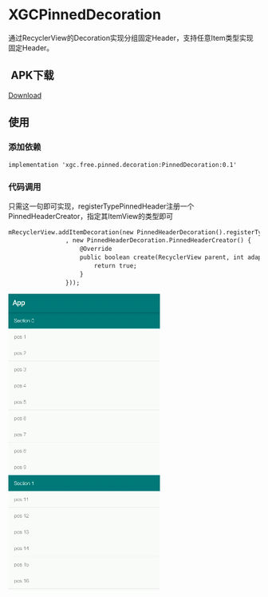 # XGCPinnedDecoration
通过RecyclerView的Decoration实现分组固定Header，支持任意Item类型实现固定Header。

##  APK下载
[Download](https://github.com/linuxjava/XGCPinnedDecoration/raw/master/apk/app-debug.apk)

## 使用
### 添加依赖
```xml
implementation 'xgc.free.pinned.decoration:PinnedDecoration:0.1'
```
### 代码调用
只需这一句即可实现，registerTypePinnedHeader注册一个PinnedHeaderCreator，指定其ItemView的类型即可
```xml
mRecyclerView.addItemDecoration(new PinnedHeaderDecoration().registerTypePinnedHeader(LData.ITEM_TYPE_SECTION
                , new PinnedHeaderDecoration.PinnedHeaderCreator() {
                    @Override
                    public boolean create(RecyclerView parent, int adapterPosition) {
                        return true;
                    }
                }));
```
![image](https://github.com/linuxjava/XGCPinnedDecoration/raw/master/screenshot/1.gif)





